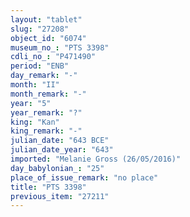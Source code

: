 ```yaml
---
layout: "tablet"
slug: "27208"
object_id: "6074"
museum_no_: "PTS 3398"
cdli_no_: "P471490"
period: "ENB"
day_remark: "-"
month: "II"
month_remark: "-"
year: "5"
year_remark: "?"
king: "Kan"
king_remark: "-"
julian_date: "643 BCE"
julian_date_year: "643"
imported: "Melanie Gross (26/05/2016)"
day_babylonian_: "25"
place_of_issue_remark: "no place"
title: "PTS 3398"
previous_item: "27211"
---
```

